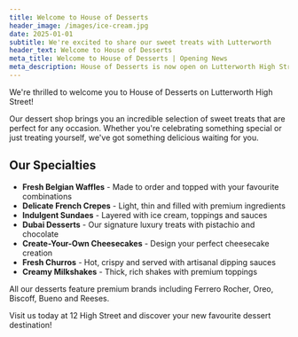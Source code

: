 ```yaml
---
title: Welcome to House of Desserts
header_image: /images/ice-cream.jpg
date: 2025-01-01
subtitle: We're excited to share our sweet treats with Lutterworth
header_text: Welcome to House of Desserts
meta_title: Welcome to House of Desserts | Opening News
meta_description: House of Desserts is now open on Lutterworth High Street, serving delicious waffles, crepes, sundaes, and Dubai desserts
---
```


We're thrilled to welcome you to House of Desserts on Lutterworth High Street!

Our dessert shop brings you an incredible selection of sweet treats that are perfect for any occasion. Whether you're celebrating something special or just treating yourself, we've got something delicious waiting for you.

## Our Specialties

- **Fresh Belgian Waffles** - Made to order and topped with your favourite combinations
- **Delicate French Crepes** - Light, thin and filled with premium ingredients
- **Indulgent Sundaes** - Layered with ice cream, toppings and sauces
- **Dubai Desserts** - Our signature luxury treats with pistachio and chocolate
- **Create-Your-Own Cheesecakes** - Design your perfect cheesecake creation
- **Fresh Churros** - Hot, crispy and served with artisanal dipping sauces
- **Creamy Milkshakes** - Thick, rich shakes with premium toppings

All our desserts feature premium brands including Ferrero Rocher, Oreo, Biscoff, Bueno and Reeses.

Visit us today at 12 High Street and discover your new favourite dessert destination!
